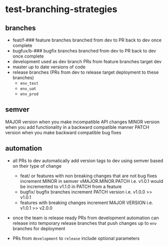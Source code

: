 # test-branching-strategies

## branches
- feat/f-### feature branches branched from dev to PR back to dev once complete
- bugfux/b-### bugfix branches branched from dev to PR back to dev once complete
- development used as dev branch PRs from feature branches target dev
- master up to date versions of code
- release branches (PRs from dev to release target deployment to these branches)
  - `env_test`
  - `env_uat`
  - `env_prod`

## semver
MAJOR version when you make incompatible API changes
MINOR version when you add functionality in a backward compatible manner
PATCH version when you make backward compatible bug fixes

## automation
- all PRs to dev automatically add version tags to dev using semver based on their type of change
  - feat/ or features with non breaking changes that are not bug fixes increment MINOR in semver vMAJOR.MINOR.PATCH i.e. v1.0.1 would be incremented to v1.1.0 in PATCH from a feature
  - bugfix/ bugfix branches increment PATCH version i.e. v1.0.0 >> v1.0.1
  - features with breaking changes increment MAJOR VERSION i.e. v1.0.1 >> v2.0.0

- once the team is release ready PRs from development automation can release into temporary release branches that push changes up to `env` branches for deployment
- PRs from `development` to `release` include optional parameters 

